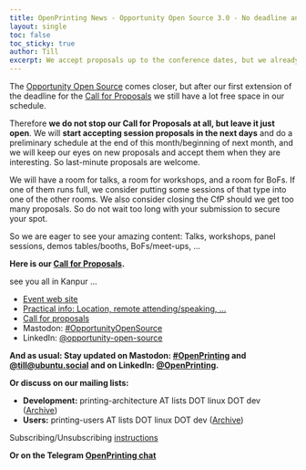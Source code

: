 ```yaml
---
title: OpenPrinting News - Opportunity Open Source 3.0 - No deadline any more for Call for Proposals
layout: single
toc: false
toc_sticky: true
author: Till
excerpt: We accept proposals up to the conference dates, but we already start accepting and scheduling
---
```

The [Opportunity Open Source](https://oosc3ubucon.netlify.app/) comes closer, but after our first extension of the deadline for the [Call for Proposals](https://events.canonical.com/event/134/abstracts/) we still have a lot free space in our schedule.

Therefore **we do not stop our Call for Proposals at all, but leave it just open**. We will **start accepting session proposals in the next days** and do a preliminary schedule at the end of this month/beginning of next month, and we will keep our eyes on new proposals and accept them when they are interesting. So last-minute proposals are welcome.

We will have a room for talks, a room for workshops, and a room for BoFs. If one of them runs full, we consider putting some sessions of that type into one of the other rooms. We also consider closing the CfP should we get too many proposals. So do not wait too long with your submission to secure your spot.

So we are eager to see your amazing content: Talks, workshops, panel sessions, demos tables/booths, BoFs/meet-ups, ...

**Here is our [Call for Proposals](https://events.canonical.com/event/134/abstracts/).**

see you all in Kanpur ...

- [Event web site](https://oosc3ubucon.netlify.app/)
- [Practical info: Location, remote attending/speaking, ...](https://events.canonical.com/event/134/)
- [Call for proposals](https://events.canonical.com/event/134/abstracts/)
- Mastodon: [#OpportunityOpenSource](https://ubuntu.social/tags/OpportunityOpenSource)
- LinkedIn: [@opportunity-open-source](https://www.linkedin.com/company/opportunity-open-source/)


**And as usual: Stay updated on Mastodon: [#OpenPrinting](https://ubuntu.social/tags/OpenPrinting) and [@till@ubuntu.social](https://ubuntu.social/@till) and on LinkedIn: [@OpenPrinting](https://www.linkedin.com/company/openprinting/).**

**Or discuss on our mailing lists:**
- **Development:** printing-architecture AT lists DOT linux DOT dev ([Archive](https://lore.kernel.org/printing-architecture/))
- **Users:** printing-users AT lists DOT linux DOT dev ([Archive](https://lore.kernel.org/printing-users/))

Subscribing/Unsubscribing [instructions](https://subspace.kernel.org/subscribing.html)

**Or on the Telegram [OpenPrinting chat](https://t.me/+RizBbjXz4uU2ZWM1)**

